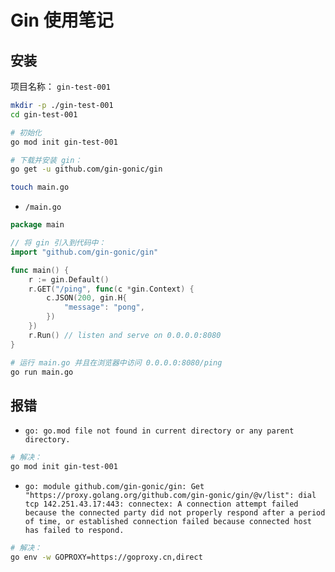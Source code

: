 # Gin 使用笔记


## 安装

项目名称： `gin-test-001`

```sh
mkdir -p ./gin-test-001
cd gin-test-001

# 初始化
go mod init gin-test-001

# 下载并安装 gin：
go get -u github.com/gin-gonic/gin

touch main.go
```

- `/main.go`

```go
package main

// 将 gin 引入到代码中：
import "github.com/gin-gonic/gin"

func main() {
    r := gin.Default()
    r.GET("/ping", func(c *gin.Context) {
        c.JSON(200, gin.H{
            "message": "pong",
        })
    })
    r.Run() // listen and serve on 0.0.0.0:8080
}
```

```sh
# 运行 main.go 并且在浏览器中访问 0.0.0.0:8080/ping
go run main.go
```

## 报错

- `go: go.mod file not found in current directory or any parent directory.`

```sh
# 解决：
go mod init gin-test-001
```

- `go: module github.com/gin-gonic/gin: Get "https://proxy.golang.org/github.com/gin-gonic/gin/@v/list": dial tcp 142.251.43.17:443: connectex: A connection attempt failed because the connected party did not properly respond after a period of time, or established connection failed because connected host has failed to respond.`

```sh
# 解决：
go env -w GOPROXY=https://goproxy.cn,direct
```